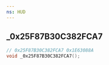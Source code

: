 ```yaml
---
ns: HUD
---
```

## _0x25F87B30C382FCA7

```c
// 0x25F87B30C382FCA7 0x1E63088A
void _0x25F87B30C382FCA7();
```



